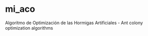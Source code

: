 # mi_aco
Algoritmo de Optimización de las Hormigas Artificiales - Ant colony optimization algorithms
